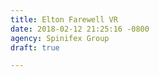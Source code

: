 ```yaml
---
title: Elton Farewell VR
date: 2018-02-12 21:25:16 -0800
agency: Spinifex Group
draft: true

---
```

